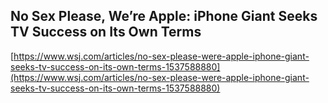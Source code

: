 ## No Sex Please, We’re Apple: iPhone Giant Seeks TV Success on Its Own Terms
  
  [https://www.wsj.com/articles/no-sex-please-were-apple-iphone-giant-seeks-tv-success-on-its-own-terms-1537588880](https://www.wsj.com/articles/no-sex-please-were-apple-iphone-giant-seeks-tv-success-on-its-own-terms-1537588880)